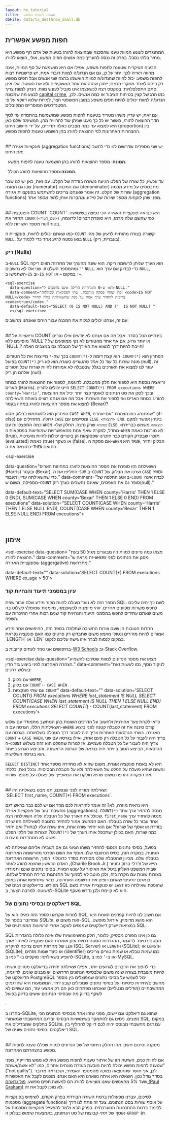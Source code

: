 ```yaml
---
layout: he_tutorial
title:  טענות לחפות מפשע
dbFile: data/tx_deathrow_small.db
---
```


<a name="possible_innoncence"></a>
## חפות מפשע אפשרית
המתנגדים לעונש המוות טענו שהסכנה שבהוצאה להורג בטעות של אדם חף מפשע היא מחיר בלתי נסבל. בפרק זה ננסה להעריך כמה אנשים חפים מפשע, אולי, הוצאו להורג.

הבעיה העיקרית שטענה לחפות משפע, אפילו אם היא מושמעת על סף המוות, אינה מהווה ראייה לכך. יתר על כן, גם אם הנדונ/ה למוות דוברי אמת, יש פרשנויות רבות לחפות משפע: יכול להיות שהנדונ/ה למוות הואשמו ברצח שני אנשים אבל חפים מפשע רק ביחס לאחד ממקרי הרצח; ייתכן שהרג את אחד המשקיפים ולא את השוטר. אלו אינן סתם התפלפלויות: בטקסס רצח לכשעצמו אינו מוביל לעונש מוות. הנדון למוות צריך לבצע מה שמכונה [capital crime](https://en.wikipedia.org/wiki/Capital_punishment_in_Texas#Capital_crimes), כמו הרג של קצין בטיחות הציבור או כמה אנשים. לכן, הנדונ/ה למוות יכולים להיות חפים משפע במובן המשפטי הצר, למרות שלוא דווקא על פי הסטנדרטים המוסריים המקובלים.

עם זאת, יש עדיין משהו מטריד בטענות לחפות מפשע שמושמעות בהתמדה עד לסף חדר ההוצאה להורג, כאשר יש כל כך מעט שניתן עוד להרוויח מהן. המשימה שלנו כאן היא למצוא עד כמה מצבים כאלה תדירים, על ידי חישוב היחס (proportion) בין ההצהרות האחרונות לפי ההוצאה להורג בהן הושמעו טענות לחפות מפשע.

<br>
<a name="aggregations"></a>
## פונקציות אגירה (aggregation functions)
יש שני מספרים שדרושם לנו כדי לחשב את היחס:


&nbsp;&nbsp;**המונה**: מספר ההוצאות להורג בהן הושמעה טענה לחפות מפשע.

&nbsp;&nbsp;**המכנה**:מספר ההוצאות להורג הכולל.

עד עכשיו, כל שורה של הפלט הגיעה משורה בודדת של הקלט. עם זאת, כאן יש לנו שבר שבו גם המונה (numerator) וגם המכנה (denominator) מתבססים על מידע מכמה שורות של הקלט. זה אומר שאנחנו צריכים להשתמש בפונקצוית אגירה (aggregation functions) מפני שהן <i>לוקחות מספר שורות של מידע ומחברות אותן לתוך מספר אחד.</i>

<br>
<a name="count"></a>
## הפונקציה COUNT
`COUNT` היא כנראה פונקציית האגירה הכי נפוצה בשימושה. כפי שהשם שלה מרמז, היא סופרת דברים! לדוגמה, <code class='codeblock' dir="ltr">COUNT(&lt;שם_הטור&gt;)</code> תחזיר את מספר השורות ללא null בטור.

<sql-exercise
  data-question="ערכו את השאילתה כדי למצוא כמה נדונים למוות השמיעו הצהרה אחרונה לפנ ההוצאה להורג."
  data-comment="אנחנו יכולים להשתמש כאן ב-<code>COUNT</code> מפני ש-<code>NULL</code> יופיע בשורות עבורן אין הצהרה שכזו."
  data-default-text="SELECT COUNT(first_name) FROM executions"
  data-solution="SELECT COUNT(last_statement) FROM executions"></sql-exercise>

כמו שאתם יכולים לראות, פונקציית ה-`COUNT` קשורה בצורה מהותית לרעיון של מהו `NULL`. בואו נסטה לרגע אחד כדי ללמוד על `NULL` (בעברית, ריק).


<a name="nulls"></a>
<div class="sideNote">
  <h3>ריק (Nulls)</h3>

  <p> ב-<code>NULL</code> SQL  הוא הערך שניתן לרשומה ריקה. הוא שונה מהערך של מחרוזת תווים ריקה <code>''</code> ומהמספר השלם <code>0</code>. שני אלו <i>לא</i> נחשבים <code>NULL</code>. כדי לבדוק אם ערך הוא <code>NULL</code>, השתמשו ב-<code>IS</code> וב-<code>IS NOT</code> במקום <code>=</code> או <code>!=</code>.</p>

    <sql-exercise
      data-question="ודאו ש-0 והמחרוזת הריקה אינם נחשבים ל-NULL."
      data-comment="זכרו שזוהי פסקה מורכבת. שתי הפסקאות שכוללות <code>IS NOT NULL</code> צריכות להחזיר ערך אמת על מנת שהשאילתה כולה תחזיר <code>true</code>."
      data-default-text="SELECT (0 IS NOT NULL) AND ('' IS NOT NULL) "
      ></sql-exercise>
  </div>

  עם זה, אנחנו יכולים לגלות את המכנה עבור היחס שאנחנו מחשבים:
  <sql-exercise
  data-question="מצאו את מספר ההוצאות להורג שבסט הנתונים."
  data-comment="הרעיון כאן הוא לבחור את אחד הטורים שבהם אתם מבטוחים שאין <code>NULL</code> ולספור בו."
  data-default-text=""
  data-solution="SELECT COUNT(ex_number) FROM executions"></sql-exercise>


<br>
<a name="count_var">
## וריאציות על COUNT
בינתיים הכל בסדר. אבל מה אם אנחנו לא יודעים אילו טורים מופיעים ללא `NULL`? או יותר גרוע, אם אף אחד מהטורים לא נקי ממופעים של `NULL`? חייבת להיות דרך למצוא את האורך של הטבלה גם במצבים האלה!

הפתרון הוא <span dir="ltr">`COUNT(*)`</span>. הוא קצת דומה ל-<span dir="ltr">`COUNT(*)`</span> בכך שה-`*` מיייצגת את כל הטורים. בפועל `COUNT(*)` מונה שורות כל עוד *כל אחד מהטורים בשורה* הוא לא ריק (null). זה עוזר לנו למצוא את האורכים בגלל שבטבלה לא אמורות להיות שורות שכל הטורים שלהם הן ריק (null).


<sql-exercise
data-question="ודאו ש-<code>(*)COUNT</code> נותן תוצאה זהה לתוצאה הקודמת
."
data-default-text="SELECT COUNT(*) FROM executions"></sql-exercise>

וריאציה נוספת היא לספור את חלק מהטבלה. לדוגמה, לספור את ההוצאות להורג במחוז האריס (Harris). היינו יכולים להריץ `SELECT COUNT(*) FROM executions WHERE county=’Harris’`, ובכך לסנן את סט הנתונים לאוסף קצר יותר יכיל את ההוצאות להוריג במחוז האריס ואז לספור את השורות. אבל מה אם אנחנו רוצים באותה השאילתה למצוא את מספר ההוצאות להורג במחוז בקסר (Bexar)?

הפתרון הוא להשתמש בבלוק מסוג `CASE WHEN`, שמתנהג כמו הצהרת "אם-אחרת" (if-else) גדולה. מתחילים עם `CASE` ומסיימים עם `ELSE <תוצאה> END`. ביניהן אפשר למקם כמה התפצלויות עם `WHEN <פסקה>` שרק נרצה. החלק של `ELSE <תוצאה>` משמש כברירת מחדל, למקרה שאף אחת מהאפשרויות שמופיעות בפסקאות ה-`WHEN` לא מורכות כאמת (true). תזכרו שבפרק הקודם כבר הזכרנו שפסקאות הן ביטויים יכולות להיות מוערכות (evaluated) כאמת (true) או כשקר (false). אם פסקת ה-`WHEN` היא `TRUE`, הבלוק יחזיר כתוצאה את ה-`THEN` התואם.



<sql-exercise

data-question="השאילתה הזו סופרת את מספר ההוצאות להורג במחוזות האריס (Harris) ובקסר (Bexar). החליפו את ה-<code>SUM</code> ב-<code>COUNT</code> וערכו את הבלוק של <code>CASE WHEN</code> כדי שהשאילתה עדיין תעבוד."
data-comment="החלפה של <code>SUM</code> ב-<code>COUNT</code> לבדה אינה מספיקה, משום ש-<code>COUNT</code> סופר גם את האפסים, שאינם נחשבים כערך ריק(null)."

data-default-text="SELECT
    SUM(CASE WHEN county='Harris' THEN 1
        ELSE 0 END),
    SUM(CASE WHEN county='Bexar' THEN 1
        ELSE 0 END)
FROM executions"
data-solution="SELECT
    COUNT(CASE WHEN county='Harris' THEN 1
        ELSE NULL END),
    COUNT(CASE WHEN county='Bexar' THEN 1
        ELSE NULL END)
FROM executions"></sql-exercise>

<br>

## אימון
<sql-exercise
  data-question=
  "מצאו כמה נדונים למוות היו מבוגרים מגיל 50 בעת ההוצאה להורג."
  data-comment="זה מראה ש-<code>WHERE</code> מסנן את הנתונים לפני שפונקציית האגירה (aggergative) מתרחשת."

  data-default-text=""
  data-solution='SELECT COUNT(*) FROM executions WHERE ex_age > 50'>
</sql-exercise>


<a name="documentation"></a>
<div class="sideNote">
  <h3>עיון במסמכי תיעוד והנחיות קוד</h3>
  <p>
הספר הזה לא נועד מעולם להוות מקור מידע שלם עבור שפת SQL. לשם כך יהיה עליכם לחפש  מקורות מקוונים אחרים. זוהי מיומנות לכשעצמה, מיומנות שמומלץ לשלוט בה משום שאתם עתידים לחפש במסמכי תיעוד והנחיוית קוד שנים רבות אחרי ההיכרות עם השפה.</p>

  <p>החדות הטובות הן שעם צורות החשיבה שתלמדו בספר הזה, החיפושים אחר מידע אמורים להיות מהירים ונטולי מאמץ משום שתבדקו רק פרטים כמו האם פונקציה נקראת `LENGTH` או `LEN` במקום לנסות לברר איזו גישה עליכם לנקוט.</p>
  <p>בחיפושים אני נעזר לעתים קרובות ב-<a href="https://www.w3schools.com/sql/default.asp">W3 Schools</a> וב-Stack Overflow.</p>
</div>


<sql-exercise
  data-question="מצאו את מספר הנדונים למוות שסירבו להשמיע הצהרה האחרונה לפני ביצוע גזר הדין."
  data-comment="לניקוד נוסף, נסו לעשות זאת בשלוש דרכים: <br>
  1) עם בלוק <code>WHERE</code>,<br>
  2) עם בלוק <code>COUNT</code> ו- <code>CASE WHEN</code><br>
  3) עם שתי פונקציות <code>COUNT</code>"
  data-default-text=""
  data-solution='SELECT COUNT(*) FROM executions WHERE last_statement IS NULL
  SELECT COUNT(CASE WHEN last_statement IS NULL THEN 1 ELSE NULL END) FROM executions
  SELECT COUNT(*) - COUNT(last_statement) FROM executions'>
</sql-exercise>

כדאי לקחת צעד אחורנית ולחשוב על הדרכים השונות בהן המחשב מתמודד עם שלוש השאילתות הללו. הגרסה עם ה-`WHERE` קודם סיננה את זה לטבלה קטנה לפני ביצוע האגירה. בשתי הגרסאות האחרות צריך היה לעבור דרך הטבלה בשלמותה. בגרסה עם `COUNT` + `CASE WHEN`, צריך היה לעבור על כל הטבלה רק פעם אחת, ואילו בגרסה עם שני ה-`COUNT` צריך היה לעבור על כל הטבלה פעמיים. אז למרות שהפלט הוא זהה בשלוש הגרסאות, הביצוע הטוב ביויתר היה כנראה של הגרסה הראשונה, והביצוע הגרוע בייותר הוא בגרסה השלישית.

<sql-exercise
  data-question="מצאו את גילאי המינימום, המקסימום והגיל הממוצע של הנדונים למוות בעת ההוצאה להורג."
  data-comment="השתמשו בפונקציות האוגרות <code>MAX</code>, <code>MIN</code> וב-<code>AVG</code>."  
  data-default-text="SELECT ex_age FROM executions"
  data-solution='SELECT MIN(ex_age), MAX(ex_age), AVG(ex_age) FROM executions'></sql-exercise>

  <sql-exercise
    data-question="מצאו את האורך הממוצע של ההצהרות האחרונות (בהתבסס על ספירת התווים בהצהרה) המופיעת בסט הנתונים."
    data-comment='התרגיל הזה מדגים שאתם יכולםי לחבר פונקציות. ראו את <a href="http://sqlite.org/lang_corefunc.html">הדוקומנטציה</a> כדי להבין איזו פונקציה מחזירה את מספר התויים במחרוזת טקסט.'
    data-default-text=""
    data-solution='SELECT AVG(LENGTH(last_statement)) FROM executions'></sql-exercise>

  <sql-exercise
    data-question="רשמו את כל המחוזות שמופיעים בסט הנתונים ללא כפילויות."
    data-comment="אנחנו יכולים לקבל ערכים יחודיים בעזרת <code>SELECT DISTINCT</code>. ראו את המידע שמופיע ב<a href='https://www.w3schools.com/sql/sql_distinct.asp'>תיעוד.</a>"
    data-default-text=""
    data-solution='SELECT DISTINCT county FROM executions'></sql-exercise>

`SELECT DISTINCT` היא לא באמת פונקציה אוגרת, משום שהיא לא מחזירה מספר אחד ומשום שהיא פועלת על הפלט של השאילתה ולא על הטבלה הבסיסית. ובכל זאת, כללתי את הפקודה הזו פה משום שהיא חולקת את המאפייןי של פעולה על מספר שורות.

<br>
<a name="strange"></a>
## שאילתה מוזרה
  לפני שנסכם, תנו מבט בשאלתה הזו:<br> `SELECT first_name, COUNT(*) FROM executions`.

היא נראית מוזרה, לא? זה אומר להיראות לכם מוזר אם יש לכם כבר בראש דגם מחשבתי טוב של פונקציות אגירה (aggregations). <span dir="ltr">`COUNT(*)`</span> מנסה להחזיר ערך אחד שכולל את האורך של כל הטבלה עליה השאילתה רצה. `first_name` מנסה להחזיר ערך אחד עבור כל שורה בטבלה. האם המחשב אמור להחזיר כתגובה לשאילתה הזו שורה בודדת או אוסף של שורות? אם הוא יחזיר שורה אחת, איזו שורה עליו לבחור? ואם יחזיר כמה שורות, האם בכולן ישתכפל אותו הערך של <span dir="ltr">`COUNT(*)`</span>? הצורות של חלקי הפלט פשוט לא מסתדרות זו עם זו.


<sql-exercise
  data-question="בואו ננסה בכל זאת ונראה מה קורה."
  data-default-text="SELECT first_name, COUNT(*) FROM executions"></sql-exercise>

בפועל, בסיסי נתונים מנסםי להחזיר משהו הגיוני גם אם תעבירו אליהם שאילתה לא הגיונית. במקרה הזה, בסיס הנתונםי שלנו אוסף את השם הפרטי מהרשומה האחרונה בטבלה שלנו. מכיוון שהטבלה שלנו מסודרת בסדר כרונולוגי הפוך, הרשומה האחרונה הייא של צ’רלי ברוק ג’וניור <span dir="ltr">(Charile Brook Jr.)</span>, האדם הראשון שהוצא להורג לאחר שבית המשפט העליון ביטל את האיסור על עונש המוות. בסיסי נתונים שונם יתמודדו בצורות שונות עם מקרה כזה, ולכן מוטב לא לסמוך על התנהגות ברירת המחדל שלהם. ם אתם יודעיםי שאתם רוצים את הרשומה האחרונה, כדאי שתחפשו אותה באופן מפורש. בדיאלקטים רבים של SQL יש פנוקציית אגירה בשם `LAST` שהופכת שאילתה כזו לפשוטה. למרבה הצער, ב-SQLite  היא לא קיימת ולכן נדרש מעקף.


<a name="dialects"></a>
<div class="sideNote">
  <h3>דיאלקטים ובסיסי נתונים של SQL</h3>
    <p> למרות שקראנו לספר הזה כאילו הוא על SQL, אם חשוב לנו להיות קפדנים האמת היא שמדובר בספר על <i>SQLite</i>. זאת משום ש-SQL הוא מושג מדומיין, אידאל מופשט. במציאות ישרק דיאלקטים שמנסים לעקוב אחרי הרעיונות המפורטים של SQL. </p>
    <p>SQL גם כן אינו מפורט מספיק, כלומר, חלק מהשימושיות שלו אינה כלולה בהגדרות הסטנדרטיות. לדוגמה, ההגדרות הסטנדרטיות אינן אומרות האם פונקציה לאיתור אורך של מחרוזת תווים צריכה להיקרא <code>LEN</code> (SQL Server) או <code>LENGTH</code> (SQLite); או <code>LENGTH</code> (SQLite); או כיצד שמות מזהים (identifier) כמו שמות טבלא או שמות טורים צריכים להופיע בשאילתה: מוקפים ב-<code>”</code> כמו ב-SQLite, או ב-<code>’</code> כמו ב-MySQL.</p>
    <p> כדי להפוך את הדברים לגרועים יותר, אפילו שאילתה יחידה בדיאלקט מסויים עשויה להיות מעובדת בצורה שונה משום שלבסיסי הנתונים הדרושים יש מבנים שונים. לדוגמה, הדיאלקט של PostgreSQL יכול לשמש על בסיסי נתונים שמפוצלים בין מספר מחשבים/יחידות פיסיות ועל בסיסי נתונים שמכילים קובץ יחיד. המשמעות היא שהדגמים המחשבתיים (מודלים מנטליים) שאנחנו מפתחים כאן הם רק אמצעי עזר, הם עשויים לא לשקף בדיוק מה שבסיסי הנתונים עושים בדיוק בפועל </p>.
    <p> בחרנו ב-SQLite, שהוא גם דיאלקט וגם יישום, מפני שזהו אחד מבסיסי הנתונים הכי נפוצים. ניסינו גם להתמקד בשימושיות הבסיסי ובדגם המחשבתי שמאחורי SQL, במקום בחלקים שמבדילים את SQLite. עם דגם מחשבתי מבוסס יהיה לכם די קל להחליף בין דיאלקטים ובסיסי נתונים שונים של SQL.</p>
</div>

<br>
<a name="recap"></a>
## מסקנה וסיכום
חשבו מהו החלק היחסי של של הנדונים למוות שכללו טענה לחפות מפשע בהצהרתם האחרונה.
<sql-exercise
  data-question="חשבו מהו החלק היחסי של של הנדונים למוות שכללו טענה לחפות מפשע בהצהרתם האחרונה."
  data-comment="כדי לבצע חילוק עשרוני, ודאו שאחד מהגורמים הוא מספר עשרוני, באמצעות הכפלתו ב-1.0. השתמשו ב-<code dir='ltr'>LIKE '%innocent%'</code> כדי לאתר טענות לחפות מפשע."
  data-solution="SELECT
1.0 * COUNT(CASE WHEN last_statement LIKE '%innocent%'
    THEN 1 ELSE NULL END) / COUNT(*)
FROM executions"
></sql-exercise>

אם להיות כנים, השיטה הזו של איתור טענות לחפות מפשע היא לא ממש מדוייקת, מפני שטענה לחפות מפשע יכולה להיות מובעת בעזרת מונחים אחרים, כמו "לא אשם/אשמה" (“not guilty”).  לכן, אני חושד שהתוצאה נמוכה מהמספר האמיתי, ושכנראה מדובר בסדר גודל נכון. השאלה היא איתה נשארנו היא האם אנחנו מוכנים לקבל את האפשרות שעד 5% מהאנשים שאנו מוציאים להורג הם למעשה חפים מפשע. [פול גראהם (Paul Graham)](http://paulgraham.com/prop62.html) לא מוכן לקבל את זה.

לסיכום, עברנו מפעולות ברמת השורה הבודדת בפרק הקודם, לשימוש בפונקציות מסכמות (aggregate functions) על אוסף שורות בסט הנתונים. צעד זה פתח לנו דרך ללימוד ברמת ההתנהגות המערכתית. בפרק הבא נלמד להפעייל פונקציות מסכמות על אוסף של תתי-קבוצות של סט הנתונים, באמצעות שימוש בבלוק ה-`GROUP BY`.
